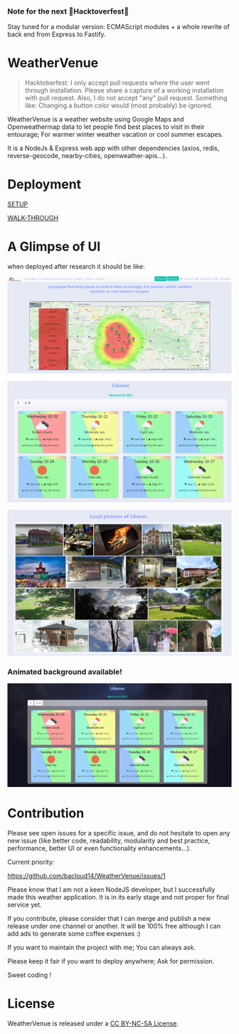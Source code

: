 ### Note for the next 🎉Hacktoverfest🎉
Stay tuned for a modular version: ECMAScript modules + a whole rewrite of back end from Express to Fastify.

# WeatherVenue

> Hacktoberfest: I only accept pull requests where the user went through installation. Please share a capture of a working installation with pull request.
> Also, I do not accept "any" pull request. Something like: Changing a button color would (most probably) be ignored. 

WeatherVenue is a weather website using Google Maps and Openweathermap data to let people find best places to visit in their entourage; For warmer winter weather vacation or cool summer escapes. 

It is a NodeJs & Express web app with other dependencies (axios, redis, reverse-geocode, nearby-cities, openweather-apis...).


# Deployment

[SETUP](https://github.com/bacloud14/WeatherVenue/discussions/33)

[WALK-THROUGH](https://github.com/bacloud14/WeatherVenue/blob/master/CONTRIBUTING/CONTRIBUTING.pdf)

# A Glimpse of UI


when deployed after research it should be like: 

![UI map](CONTRIBUTING/Capture_map.PNG)

![UI city weather details](CONTRIBUTING/Capture_city_details.PNG)

![UI city pictures](CONTRIBUTING/Capture_city_pictures.PNG)


### Animated background available!
![Storm background](CONTRIBUTING/demo_of_stormy_background.gif)

# Contribution


Please see open issues for a specific issue, and do not hesitate to open any new issue (like better code, readability, modularity and best practice, performance, better UI or even functionality enhancements...).



Current priority: 

https://github.com/bacloud14/WeatherVenue/issues/1

Please know that I am not a keen NodeJS developer, but I successfully made this weather application. It is in its early stage and not proper for final service yet.

If you contribute, please consider that I can merge and publish a new release under one channel or another. It will be 100% free although I can add ads to generate some coffee expenses :)

If you want to maintain the project with me; You can always ask.

Please keep it fair if you want to deploy anywhere; Ask for permission.

Sweet coding !


# License

WeatherVenue is released under a [CC BY-NC-SA License](https://creativecommons.org/licenses/by-nc-sa/4.0/legalcode).

